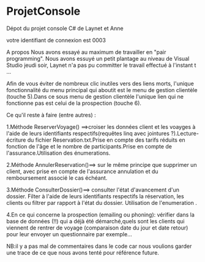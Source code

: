 # ProjetConsole
Dépot du projet console C# de Laynet et Anne

votre identifiant de connexion est 0003

A propos 
Nous avons essayé au maximum de travailler en "pair programming".
Nous avons essuyé un petit plantage au niveau de Visual Studio jeudi soir, Laynet n'a pas pu committer le travail effectué à l'instant t ...


Afin de vous éviter de nombreux clic inutiles vers des liens morts, l'unique fonctionnalité du menu principal qui aboutit est le menu de gestion clientèle (touche 5).Dans ce sous menu de gestion clientèle l'unique lien qui ne fonctionne pas est celui de la prospection (touche 6).

Ce qu'il reste à faire (entre autres) :

1.Méthode ReserverVoyage() ==>croiser les données client et les voayges à l'aide de leurs identifiants respectifs(requêtes linq avec jointures ?).Lecture-écriture du fichier Reservation.txt.Prise en compte des tarifs réduits en fonction de l'âge et le nombre de participants.Prise en compte de l'assurance.Utilisation des énumerations.

2.Méthode AnnulerReservation()==> sur le même principe que supprimer un client, avec prise en compte de l'assurance annulation et du remboursement associé le cas échéant.

3.Méthode ConsulterDossier()==> consulter l'état d'avancement d'un dossier. Filter à l'aide de leurs identifiants respectifs la réservation, les clients ou filtrer par rapport à l'état du dossier. Utilisation de l'enumeration .

4.En ce qui concerne la prospection (emailing ou phoning): vérifier dans la base de données (!!) qui a déjà été démarché,quels sont les clients qui viennent de rentrer de voyage (comparaison date du jour et date retour) pour leur envoyer un questionnaire par exemple...

NB:il y a pas mal de commentaires dans le code car nous voulions garder une trace de ce que nous avons tenté pour référence future.




